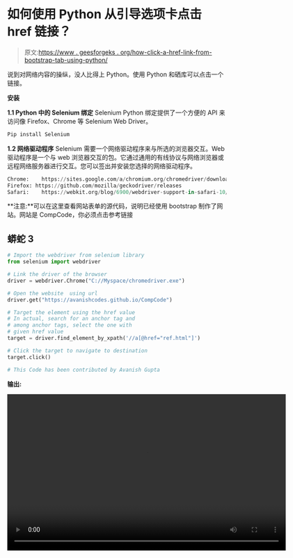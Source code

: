 # 如何使用 Python 从引导选项卡点击 href 链接？

> 原文:[https://www . geesforgeks . org/how-click-a-href-link-from-bootstrap-tab-using-python/](https://www.geeksforgeeks.org/how-to-click-a-href-link-from-bootstrap-tabs-using-python/)

说到对网络内容的操纵，没人比得上 Python。使用 Python 和硒库可以点击一个链接。

**安装**

**1.1 Python 中的 Selenium 绑定**
Selenium Python 绑定提供了一个方便的 API 来访问像 Firefox、Chrome 等 Selenium Web Driver。

```py
Pip install Selenium 
```

**1.2 网络驱动程序**
Selenium 需要一个网络驱动程序来与所选的浏览器交互。Web 驱动程序是一个与 web 浏览器交互的包。它通过通用的有线协议与网络浏览器或远程网络服务器进行交互。您可以签出并安装您选择的网络驱动程序。

```py
Chrome:    https://sites.google.com/a/chromium.org/chromedriver/downloads
Firefox: https://github.com/mozilla/geckodriver/releases
Safari:    https://webkit.org/blog/6900/webdriver-support-in-safari-10/
```

**注意:**可以在这里查看网站表单的源代码，说明已经使用 bootstrap 制作了网站。网站是 CompCode，你必须点击参考链接

## 蟒蛇 3

```py
# Import the webdriver from selenium library
from selenium import webdriver

# Link the driver of the browser
driver = webdriver.Chrome("C://Myspace/chromedriver.exe")

# Open the website  using url
driver.get("https://avanishcodes.github.io/CompCode")

# Target the element using the href value
# In actual, search for an anchor tag and
# among anchor tags, select the one with
# given href value
target = driver.find_element_by_xpath('//a[@href="ref.html"]')

# Click the target to navigate to destination
target.click()

# This Code has been contributed by Avanish Gupta
```

**输出:**

<video class="wp-video-shortcode" id="video-462291-1" width="640" height="360" preload="metadata" controls=""><source type="video/mp4" src="https://media.geeksforgeeks.org/wp-content/uploads/20200728113401/GfG-href.mp4?_=1">[https://media.geeksforgeeks.org/wp-content/uploads/20200728113401/GfG-href.mp4](https://media.geeksforgeeks.org/wp-content/uploads/20200728113401/GfG-href.mp4)</video>
